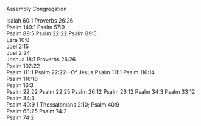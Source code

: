 Assembly
Congregation 

Isaiah 60:1	
Proverbs 26:26	
Psalm 149:1	
Psalm 57:9	
Psalm 89:5	Psalm 22:22
Psalm 89:5	
Ezra 10:8	
Joel 2:15	
Joel 2:24	
Joshua 18:1	
Proverbs 26:26	
Psalm 102:22	
Psalm 111:1	Psalm 22:22--Of Jesus
Psalm 111:1	
Psalm 116:14	
Psalm 116:18	
Psalm 16:3	
Psalm 22:22	
Psalm 22:25	
Psalm 26:12	
Psalm 26:12	
Psalm 34:3	Psalm 33:12
Psalm 34:3	
Psalm 40:9	1 Thessalonians 2:10;
Psalm 40:9	
Psalm 68:25	
Psalm 74:2	
Psalm 74:2	
